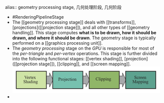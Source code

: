 alias:: geometry processing stage, 几何处理阶段, 几何阶段

- #RenderingPipelineStage
- The [[geometry processing stage]] deals with [[transforms]], [projections]([[projection stage]]),
  and all other types of [[geometry handling]]. 
  This stage computes **what is to be drawn, how it should be drawn, and where it should be drawn**. The geometry stage is typically performed on a [[graphics processing unit]].
- The *geometry processing* stage on the *GPU* is responsible for most of the *per-triangle* and *per-vertex* operations. 
  This stage is further divided into the following functional stages: 
  [[vertex shading]], [projection]([[projection stage]]), [[clipping]], and [[screen mapping]].
  ![image.png](../assets/image_1691668656700_0.png)
-